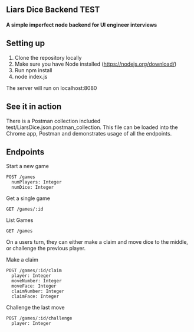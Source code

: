## Liars Dice Backend TEST
#### A simple imperfect node backend for UI engineer interviews

## Setting up

1. Clone the repository locally
2. Make sure you have Node installed (https://nodejs.org/download/)
3. Run npm install
4. node index.js

The server will run on localhost:8080

## See it in action

There is a Postman collection included test/LiarsDice.json.postman_collection. This file can be loaded into the Chrome app, Postman and demonstrates usage of all the endpoints.

## Endpoints

Start a new game

```
POST /games
  numPlayers: Integer
  numDice: Integer
```

Get a single game

```
GET /games/:id
```

List Games

```
GET /games
```

On a users turn, they can either make a claim and move dice to the middle, or challenge the previous player.

Make a claim

```
POST /games/:id/claim
  player: Integer
  moveNumber: Integer
  moveFace: Integer
  claimNumber: Integer
  claimFace: Integer
```

Challenge the last move

```
POST /games/:id/challenge
  player: Integer
```
